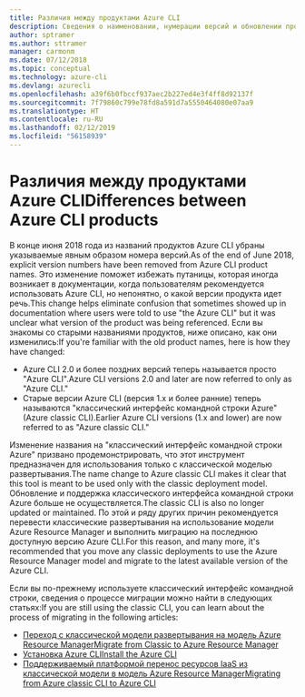 ```yaml
---
title: Различия между продуктами Azure CLI
description: Сведения о наименовании, нумерации версий и обновлении продуктов Azure CLI.
author: sptramer
ms.author: sttramer
manager: carmonm
ms.date: 07/12/2018
ms.topic: conceptual
ms.technology: azure-cli
ms.devlang: azurecli
ms.openlocfilehash: a39f6b0fbccf937aec2b227ed4e3f4ff8d92137f
ms.sourcegitcommit: 7f79860c799e78fd8a591d7a5550464080e07aa9
ms.translationtype: HT
ms.contentlocale: ru-RU
ms.lasthandoff: 02/12/2019
ms.locfileid: "56158939"
---
```

# <a name="differences-between-azure-cli-products"></a><span data-ttu-id="dc327-103">Различия между продуктами Azure CLI</span><span class="sxs-lookup"><span data-stu-id="dc327-103">Differences between Azure CLI products</span></span>

<span data-ttu-id="dc327-104">В конце июня 2018 года из названий продуктов Azure CLI убраны указываемые явным образом номера версий.</span><span class="sxs-lookup"><span data-stu-id="dc327-104">As of the end of June 2018, explicit version numbers have been removed from Azure CLI product names.</span></span> <span data-ttu-id="dc327-105">Это изменение поможет избежать путаницы, которая иногда возникает в документации, когда пользователям рекомендуется использовать Azure CLI, но непонятно, о какой версии продукта идет речь.</span><span class="sxs-lookup"><span data-stu-id="dc327-105">This change helps eliminate confusion that sometimes showed up in documentation where users were told to use "the Azure CLI" but it was unclear what version of the product was being referenced.</span></span> <span data-ttu-id="dc327-106">Если вы знакомы со старыми названиями продуктов, ниже описано, как они изменились:</span><span class="sxs-lookup"><span data-stu-id="dc327-106">If you're familiar with the old product names, here is how they have changed:</span></span>

* <span data-ttu-id="dc327-107">Azure CLI 2.0 и более поздних версий теперь называется просто "Azure CLI".</span><span class="sxs-lookup"><span data-stu-id="dc327-107">Azure CLI versions 2.0 and later are now referred to only as "Azure CLI."</span></span>
* <span data-ttu-id="dc327-108">Старые версии Azure CLI (версия 1.х и более ранние) теперь называются "классический интерфейс командной строки Azure" (Azure classic CLI).</span><span class="sxs-lookup"><span data-stu-id="dc327-108">Earlier Azure CLI versions (1.x and lower) are now referred to as "Azure classic CLI."</span></span>

<span data-ttu-id="dc327-109">Изменение названия на "классический интерфейс командной строки Azure" призвано продемонстрировать, что этот инструмент предназначен для использования только с классической моделью развертывания.</span><span class="sxs-lookup"><span data-stu-id="dc327-109">The name change to Azure classic CLI makes it clear that this tool is meant to be used only with the classic deployment model.</span></span> <span data-ttu-id="dc327-110">Обновление и поддержка классического интерфейса командной строки Azure больше не осуществляется.</span><span class="sxs-lookup"><span data-stu-id="dc327-110">The classic CLI is also no longer updated or maintained.</span></span> <span data-ttu-id="dc327-111">По этой и ряду других причин рекомендуется перевести классические развертывания на использование модели Azure Resource Manager и выполнить миграцию на последнюю доступную версию Azure CLI.</span><span class="sxs-lookup"><span data-stu-id="dc327-111">For this reason, and many more, it's recommended that you move any classic deployments to use the Azure Resource Manager model and migrate to the latest available version of the Azure CLI.</span></span>

<span data-ttu-id="dc327-112">Если вы по-прежнему используете классический интерфейс командной строки, сведения о процессе миграции можно найти в следующих статьях:</span><span class="sxs-lookup"><span data-stu-id="dc327-112">If you are still using the classic CLI, you can learn about the process of migrating in the following articles:</span></span>

* [<span data-ttu-id="dc327-113">Переход с классической модели развертывания на модель Azure Resource Manager</span><span class="sxs-lookup"><span data-stu-id="dc327-113">Migrate from Classic to Azure Resource Manager</span></span>](/azure/virtual-machines/linux/migration-classic-resource-manager-overview)
* [<span data-ttu-id="dc327-114">Установка Azure CLI</span><span class="sxs-lookup"><span data-stu-id="dc327-114">Install the Azure CLI</span></span>](install-azure-cli.md)
* [<span data-ttu-id="dc327-115">Поддерживаемый платформой перенос ресурсов IaaS из классической модели в модель Azure Resource Manager</span><span class="sxs-lookup"><span data-stu-id="dc327-115">Migrating from Azure classic CLI to Azure CLI</span></span>](https://github.com/Azure/azure-cli/blob/dev/doc/classic_cli_migration.md)
